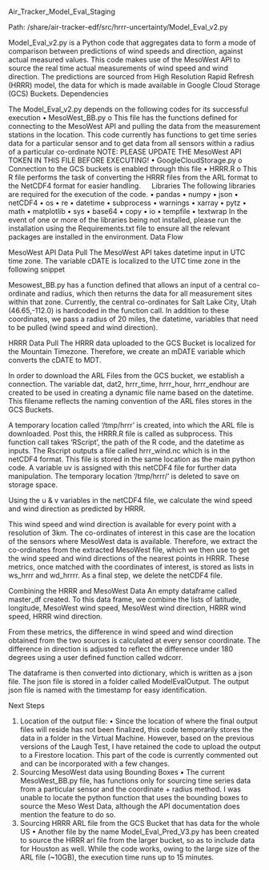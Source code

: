 Air_Tracker_Model_Eval_Staging


Path: /share/air-tracker-edf/src/hrrr-uncertainty/Model_Eval_v2.py

Model_Eval_v2.py is a Python code that aggregates data to form a mode of comparison between predictions of wind speeds and direction, against actual measured values. This code makes use of the MesoWest API to source the real time actual measurements of wind speed and wind direction. The predictions are sourced from High Resolution Rapid Refresh (HRRR) model, the data for which is made available in Google Cloud Storage (GCS) Buckets.
Dependencies

The Model_Eval_v2.py depends on the following codes for its successful execution
•	MesoWest_BB.py 
o	This file has the functions defined for connecting to the MesoWest API and pulling the data from the measurement stations in the location. This code currently has functions to get time series data for a particular sensor and to get data from all sensors within a radius of a particular co-ordinate
	NOTE: PLEASE UPDATE THE MesoWest API TOKEN IN THIS FILE BEFORE EXECUTING! 
•	GoogleCloudStorage.py
o	Connection to the GCS buckets is enabled through this file
•	HRRR.R
o	This R file performs the task of converting the HRRR files from the ARL format to the NetCDF4 format for easier handling. 
 
Libraries
The following libraries are required for the execution of the code. 
•	pandas
•	numpy
•	json
•	netCDF4
•	os
•	re
•	datetime
•	subprocess
•	warnings
•	xarray
•	pytz
•	math
•	matplotlib
•	sys
•	base64
•	copy
•	io
•	tempfile
•	textwrap
In the event of one or more of the libraries being not installed, please run the installation using the Requirements.txt file to ensure all the relevant packages are installed in the environment.
Data Flow


MesoWest API Data Pull
The MesoWest API takes datetime input in UTC time zone. The variable cDATE is localized to the UTC time zone in the following snippet
 
Mesowest_BB.py has a function defined that allows an input of a central co-ordinate and radius, which then returns the data for all measurement sites within that zone. 
Currently, the central co-ordinates for Salt Lake City, Utah (46.65,-112.0) is hardcoded in the function call. In addition to these coordinates, we pass a radius of 20 miles, the datetime, variables that need to be pulled (wind speed and wind direction).
 
HRRR Data Pull
The HRRR data uploaded to the GCS Bucket is localized for the Mountain Timezone. Therefore, we create an mDATE variable which converts the cDATE to MDT.
 
In order to download the ARL Files from the GCS bucket, we establish a connection. The variable dat, dat2, hrrr_time, hrrr_hour, hrrr_endhour are created to be used in creating a dynamic file name based on the datetime. This filename reflects the naming convention of the ARL files stores in the GCS Buckets.
 
A temporary location called ‘/tmp/hrrr’ is created, into which the ARL file is downloaded. Post this, the HRRR.R file is called as subprocess. This function call takes ‘RScript’, the path of the R code, and the datetime as inputs.
The Rscript outputs a file called hrrr_wind.nc which is in the netCDF4 format. This file is stored in the same location as the main python code. A variable uv is assigned with this netCDF4 file for further data manipulation. The temporary location ‘/tmp/hrrr/’ is deleted to save on storage space.
 
Using the u & v variables in the netCDF4 file, we calculate the wind speed and wind direction as predicted by HRRR.
 
This wind speed and wind direction is available for every point with a resolution of 3km. The co-ordinates of interest in this case are the location of the sensors where MesoWest data is available. Therefore, we extract the co-ordinates from the extracted MesoWest file, which we then use to get the wind speed and wind directions of the nearest points in HRRR. These metrics, once matched with the coordinates of interest, is stored as lists in ws_hrrr and wd_hrrrr. 
As a final step, we delete the netCDF4 file.
 
Combining the HRRR and MesoWest Data
An empty dataframe called master_df created. To this data frame, we combine the lists of latitude, longitude, MesoWest wind speed, MesoWest wind direction, HRRR wind speed, HRRR wind direction.
 
From these metrics, the difference in wind speed and wind direction obtained from the two sources is calculated at every sensor coordinate. The difference in direction is adjusted to reflect the difference under 180 degrees using a user defined function called wdcorr.
 
The dataframe is then converted into dictionary, which is written as a json file. The json file is stored in a folder called ModelEvalOutput. The output json file is named with the timestamp for easy identification. 
 
Next Steps
1.	Location of the output file: 
•	Since the location of where the final output files will reside has not been finalized, this code temporarily stores the data in a folder in the Virtual Machine. However, based on the previous versions of the Laugh Test, I have retained the code to upload the output to a Firestore location. This part of the code is currently commented out and can be incorporated with a few changes.
2.	Sourcing MesoWest data using Bounding Boxes
•	The current MesoWest_BB.py file, has functions only for sourcing time series data from a particular sensor and the coordinate + radius method. I was unable to locate the python function that uses the bounding boxes to source the Meso West Data, although the API documentation does mention the feature to do so. 
3.	Sourcing HRRR ARL file from the GCS Bucket that has data for the whole US
•	Another file by the name Model_Eval_Pred_V3.py has been created to source the HRRR arl file from the larger bucket, so as to include data for Houston as well. While the code works, owing to the large size of the ARL file (~10GB), the execution time runs up to 15 minutes. 


